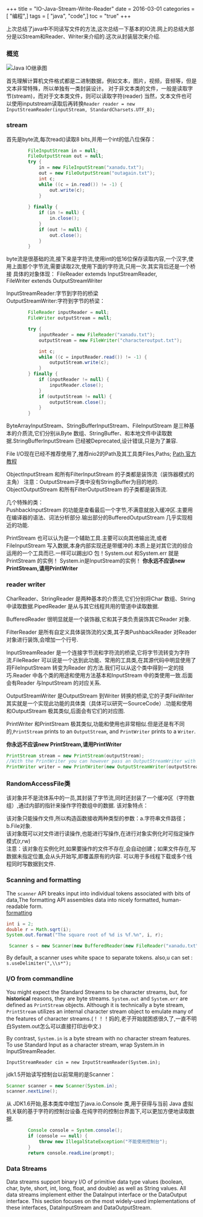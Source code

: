 +++
title = "IO-Java-Stream-Write-Reader"
date = 2016-03-01
categories = [ "编程",]
tags = [ "java", "code",]
toc = "true"
+++


上次总结了java中不同读写文件的方法,这次总结一下基本的IO流.网上的总结大部分是以Stream和Reader、Writer来介绍的.这次从封装层次来介绍.

<!--more-->

### 概览
![Java IO继承图](https://cdn.staticaly.com/gh/zhimoe/zhimoe.pic@main/20230708/java_io_stream_reader.4lgp0r6e14w0.webp)

首先理解计算机文件格式都是二进制数据，例如文本，图片，视频，音频等，但是文本非常特殊，所以单独有一类封装设计。
对于非文本类的文件，一般是读取字节(stream)，而对于文本类文件，则可以读取字符(reader)
当然，文本文件也可以使用inputstream读取后再转换`Reader reader = new InputStreamReader(inputStream, StandardCharsets.UTF_8);`

### stream
首先是byte流,每次read()读取8 bits,并用一个int的低八位保存：

```java
        FileInputStream in = null;
        FileOutputStream out = null;
		try {
			in = new FileInputStream("xanadu.txt");
			out = new FileOutputStream("outagain.txt");
			int c;
			while ((c = in.read()) != -1) {
				out.write(c);
			}
			
		} finally { 
			if (in != null) {
				in.close();
			}
			if (out != null) {
				out.close();
			}
		}

```
byte流是很基础的流,接下来是字符流,使用int的低16位保存读取内容,一个汉字,使用上面那个字节流,需要读取2次,使用下面的字符流,只用一次.其实背后还是一个桥接
具体的对象体现：
FileReader extemds InputStreamReader,  
FileWriter extends OutputStreamWriter  

InputStreamReader:字节到字符的桥梁  
OutputStreamWriter:字符到字节的桥梁：  

```java
        FileReader inputReader = null;
        FileWriter outputStream = null;

        try {
            inputReader = new FileReader("xanadu.txt");
            outputStream = new FileWriter("characteroutput.txt");

            int c;
            while ((c = inputReader.read()) != -1) {
                outputStream.write(c);
            }
        } finally {
            if (inputReader != null) {
                inputReader.close();
            }
            if (outputStream != null) {
                outputStream.close();
            }
        }

```

ByteArrayInputStream、StringBufferInputStream、FileInputStream 是三种基本的介质流,它们分别从Byte 数组、StringBuffer、和本地文件中读取数据.StringBufferInputStream 已经被Deprecated,设计错误,只是为了兼容.

File I/O现在已经不推荐使用了,推荐nio2的Path及其工具类Files,Paths;
[Path 官方教程](http://docs.oracle.com/javase/tutorial/essential/io/path.html)

ObjectInputStream 和所有FilterInputStream 的子类都是装饰流（装饰器模式的主角）
注意：OutputStream子类中没有StringBuffer为目的地的. ObjectOutputStream 和所有FilterOutputStream 的子类都是装饰流.


几个特殊的类：  
PushbackInputStream 的功能是查看最后一个字节,不满意就放入缓冲区.主要用在编译器的语法、词法分析部分.输出部分的BufferedOutputStream 几乎实现相近的功能.

PrintStream 也可以认为是一个辅助工具.主要可以向其他输出流,或者FileInputStream 写入数据,本身内部实现还是带缓冲的.本质上是对其它流的综合运用的一个工具而已.一样可以踢出IO 包！System.out 和System.err 就是PrintStream 的实例！ System.in是InputStream的实例！
**你永远不应该new PrintStream,请用PrintWriter**


### reader writer
CharReader、StringReader 是两种基本的介质流,它们分别将Char 数组、String中读取数据.PipedReader 是从与其它线程共用的管道中读取数据.

BufferedReader 很明显就是一个装饰器,它和其子类负责装饰其它Reader 对象.

FilterReader 是所有自定义具体装饰流的父类,其子类PushbackReader 对Reader 对象进行装饰,会增加一个行号.

InputStreamReader 是一个连接字节流和字符流的桥梁,它将字节流转变为字符流.FileReader 可以说是一个达到此功能、常用的工具类,在其源代码中明显使用了将FileInputStream 转变为Reader 的方法.我们可以从这个类中得到一定的技巧.Reader 中各个类的用途和使用方法基本和InputStream 中的类使用一致.后面会有Reader 与InputStream 的对应关系.

OutputStreamWriter 是OutputStream 到Writer 转换的桥梁,它的子类FileWriter 其实就是一个实现此功能的具体类（具体可以研究一SourceCode）.功能和使用和OutputStream 极其类似,后面会有它们的对应图.

PrintWriter 和PrintStream 极其类似,功能和使用也非常相似.但是还是有不同的,`PrintStream` prints to an `OutputStream`, and `PrintWriter` prints to a `Writer`. 

**你永远不应该new PrintStream,请用PrintWriter**

```java
PrintStream stream = new PrintStream(outputStream);
//With the PrintWriter you can however pass an OutputStreamWriter with a specific encoding.  
PrintWriter writer = new PrintWriter(new OutputStreamWriter(outputStream, "UTF-8"));

```

### RandomAccessFile类

该对象并不是流体系中的一员,其封装了字节流,同时还封装了一个缓冲区（字符数组）,通过内部的指针来操作字符数组中的数据. 该对象特点：

该对象只能操作文件,所以构造函数接收两种类型的参数：a.字符串文件路径；b.File对象.  
该对象既可以对文件进行读操作,也能进行写操作,在进行对象实例化时可指定操作模式(r,rw)  
注意：该对象在实例化时,如果要操作的文件不存在,会自动创建；如果文件存在,写数据未指定位置,会从头开始写,即覆盖原有的内容. 可以用于多线程下载或多个线程同时写数据到文件.  


### Scanning and formatting

The `scanner` API breaks input into individual tokens associated with bits of data,The formatting API assembles data into nicely formatted, human-readable form.  
[formatting](http://docs.oracle.com/javase/tutorial/essential/io/formatting.html)


```java
int i = 2;
double r = Math.sqrt(i);
System.out.format("The square root of %d is %f.%n", i, r);

```

```java
 Scanner s = new Scanner(new BufferedReader(new FileReader("xanadu.txt")));

```

By default, a scanner uses white space to separate tokens. also,u can set :
`s.useDelimiter(",\\s*");`

### I/O from commandline 

You might expect the Standard Streams to be character streams, but, for **historical** reasons, they are byte streams. `System.out` and `System.err` are defined as `PrintStream` objects. Although it is technically a byte stream, `PrintStream` utilizes an internal character stream object to emulate many of the features of character streams.(！！！妈的,老子开始就困惑很久了,一直不明白System.out怎么可以直接打印出中文.)

By contrast, `System.in` is a byte stream with no character stream features. To use Standard Input as a character stream, wrap System.in in InputStreamReader.

`InputStreamReader cin = new InputStreamReader(System.in);`

jdk1.5开始读写控制台以前常用的是Scanner：

```java
Scanner scanner = new Scanner(System.in);  
scanner.nextLine();  

```
从 JDK1.6开始,基本类库中增加了java.io.Console 类,用于获得与当前 Java 虚拟机关联的基于字符的控制台设备.在纯字符的控制台界面下,可以更加方便地读取数据.

```java
        Console console = System.console();  
        if (console == null) {  
            throw new IllegalStateException("不能使用控制台");  
        }  
        return console.readLine(prompt);  

```

### Data Streams

Data streams support binary I/O of primitive data type values (boolean, char, byte, short, int, long, float, and double) as well as String values. All data streams implement either the DataInput interface or the DataOutput interface. This section focuses on the most widely-used implementations of these interfaces, DataInputStream and DataOutputStream.  

